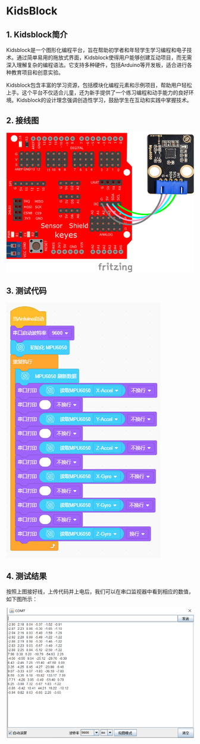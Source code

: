 # KidsBlock


## 1. Kidsblock简介  

Kidsblock是一个图形化编程平台，旨在帮助初学者和年轻学生学习编程和电子技术。通过简单易用的拖放式界面，Kidsblock使得用户能够创建互动项目，而无需深入理解复杂的编程语法。它支持多种硬件，包括Arduino等开发板，适合进行各种教育项目和创意实验。  

Kidsblock包含丰富的学习资源，包括模块化编程元素和示例项目，帮助用户轻松上手。这个平台不仅适合儿童，还为新手提供了一个练习编程和动手能力的良好环境。Kidsblock的设计理念强调创造性学习，鼓励学生在互动和实践中掌握技术。  

## 2. 接线图  

![](media/5b8d2f420c2d67c1ba1bb2130d08f438.png)  

## 3. 测试代码  

![](media/0fd6d123d94e5e0c7f3302d97144743f.png)  

## 4. 测试结果  

按照上图接好线，上传代码并上电后，我们可以在串口监视器中看到相应的数值，如下图所示：  

![](media/b6bcfb2629b50749dd39f254511e1df2.png)






